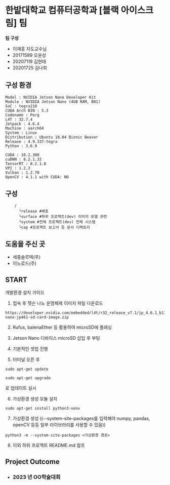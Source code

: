 # 한밭대학교 컴퓨터공학과 [블랙 아이스크림] 팀

**팀 구성**
- 이재흥 지도교수님
- 20171589 오윤성
- 20207119 김현태
- 20201725 김나희

## 구성 환경
    Model : NVIDIA Jetson Nano Developer Kit
    Module : NVIDIA Jetson Nano (4GB RAM, B01)
    SoC : tegra210
    CUDA Arch BIN : 5.3
    Codename : Porg
    L4T : 32.7.4
    Jetpack : 4.6.4
    Machine : aarch64
    System : Linux
    Distribution : Ubuntu 18.04 Bionic Beaver
    Release : 4.9.337-tegra
    Python : 3.6.9

    CUDA : 10.2.300
    cuDNN : 8.2.1.32
    TensorRT : 8.2.1.8
    VPI : 1.2.3
    Vulkan : 1.2.70
    OpenCV : 4.1.1 with CUDA: NO

## 구성
```
    /
      └release #배포
      └surface #하위 프로젝트(dev) 이미지 모델 관련
      └system #전체 프로젝트(dev) 전체 시스템
      └cap #프로젝트 보고서 등 문서 디렉토리
```
    
## 도움을 주신 곳
  - 세종솔루텍(주)
  - 이노로드(주)
  



## START
개발환경 설치 가이드

1. 접속 후 젯슨 나노 운영체제 이미지 파일 다운로드
```
https://developer.nvidia.com/embedded/l4t/r32_release_v7.1/jp_4.6.1_b110_sd_card/jeston_nano/jetson-nano-jp461-sd-card-image.zip
```

2. Rufus, balenaEther 등 활용하여 microSD에 플래싱

3. Jetson Nano 디바이스 microSD 삽입 후 부팅

4. 기본적인 셋업 진행

5. 터미널 오픈 후
```
sudo apt-get update
```
```
sudo apt-get upgrade
```
로 업데이트 실시

6. 가상환경 생성 모듈 설치
```
sudo apt-get install python3-venv
```

7. 가상환경 생성 ((--system-site-packages를 입력해야 numpy, pandas, openCV 등등 일부 라이브러리를 사용할 수 있음))

```
python3 -m --system-site-packages <가상환경 경로>
```

8. 이외 하위 프로젝트 README.md 참조

## Project Outcome
- ### 2023 년 OO학술대회 




